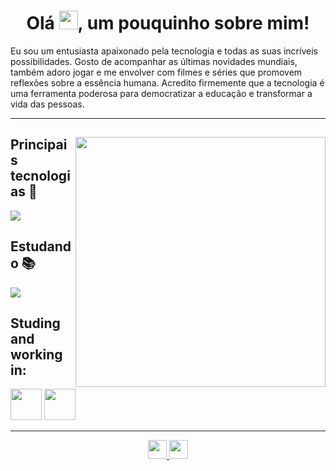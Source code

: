 
<h1 style="text-align: center;">Olá  <img src="https://raw.githubusercontent.com/MartinHeinz/MartinHeinz/master/wave.gif" width="30px" height="30px" />, um pouquinho sobre mim!</h1>
Eu sou um entusiasta apaixonado pela tecnologia e todas as suas incríveis possibilidades. Gosto de acompanhar as últimas novidades mundiais, também adoro jogar e me envolver com filmes e séries que promovem reflexões sobre a essência humana. Acredito firmemente que a tecnologia é uma ferramenta poderosa para democratizar a educação e transformar a vida das pessoas.
<hr>

<div> 
  
  <img align="right" width="400px" src="https://res.cloudinary.com/practicaldev/image/fetch/s--Y8rM8Xls--/c_imagga_scale,f_auto,fl_progressive,h_420,q_66,w_1000/https://dev-to-uploads.s3.amazonaws.com/uploads/articles/f40lxbcq8nak6atdurlx.gif"/>
  
  <h2>Principais tecnologias 🧠</h2>
  <div>
     <img src="https://skillicons.dev/icons?i=js,html,css,unity,ps,figma,bootstrap,git&perline=4">
     
  </div>
  

  <h2>Estudando 📚 </h2>
  <div>
     <img src="https://skillicons.dev/icons?i=next,vue,react,unity&perline=4">
  </div>

  <h2>Studing and working in:</h2>
  <div>
     <img height="50em"src="https://play-lh.googleusercontent.com/S70rI7VrwLic7_p-ax7iAOOopQhcPCzmqyLe5RLJmApTpkgTRaCwWsTNN1Uv1t_t3Pp5=w240-h480-rw">
      <img height="50em"src="https://avatars.githubusercontent.com/u/4975968?s=280&v=4">
  </div>
  
  <hr>
  <div align="center">
    <a href="mailto:victorcosta123vcs@gmail.com">
      <img height="30em" src="https://img.shields.io/badge/Gmail-D14836?style=for-the-badge&logo=gmail&logoColor=white"/> 
    </a>
    <a href="https://www.linkedin.com/in/victor-costa-55314b188/" target="_blank">
      <img height="30em" src="https://img.shields.io/badge/LinkedIn-0077B5?style=for-the-badge&logo=linkedin&logoColor=white"/>
    </a>
  </div>  
</div>
